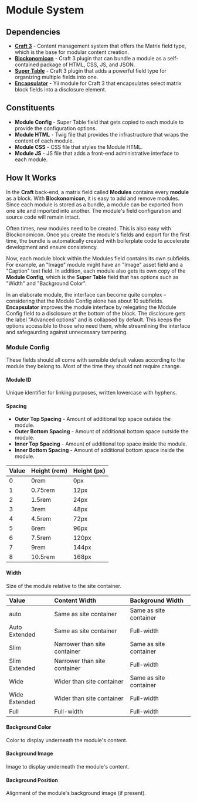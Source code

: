 # Module System

## Dependencies

* **[Craft 3](https://github.com/craftcms/cms)** - Content management system that offers the Matrix field type, which is the base for modular content creation.
* **[Blockonomicon](https://github.com/charliedevelopment/craft3-blockonomicon/)** - Craft 3 plugin that can bundle a module as a self-contained package of HTML, CSS, JS, and JSON.
* **[Super Table](https://github.com/verbb/super-table)** - Craft 3 plugin that adds a powerful field type for organizing multiple fields into one.
* **[Encapsulator](https://github.com/charliedevelopment/encapsulator)** - Yii module for Craft 3 that encapsulates select matrix block fields into a disclosure element.

## Constituents

* **Module Config** - Super Table field that gets copied to each module to provide the configuration options.
* **Module HTML** - Twig file that provides the infrastructure that wraps the content of each module.
* **Module CSS** - CSS file that styles the Module HTML.
* **Module JS** - JS file that adds a front-end administrative interface to each module.

## How It Works

In the **Craft** back-end, a matrix field called **Modules** contains every **module** as a block. With **Blockonomicon**, it is easy to add and remove modules. Since each module is stored as a bundle, a module can be exported from one site and imported into another. The module's field configuration and source code will remain intact.

Often times, new modules need to be created. This is also easy with Blockonomicon. Once you create the module's fields and export for the first time, the bundle is automatically created with boilerplate code to accelerate development and ensure consistency.

Now, each module block within the Modules field contains its own subfields. For example, an "Image" module might have an "Image" asset field and a "Caption" text field. In addition, each module also gets its own copy of the **Module Config**, which is the **Super Table** field that has options such as "Width" and "Background Color".

In an elaborate module, the interface can become quite complex – considering that the Module Config alone has about 10 subfields. **Encapsulator** improves the module interface by relegating the Module Config field to a disclosure at the bottom of the block. The disclosure gets the label "Advanced options" and is collapsed by default. This keeps the options accessible to those who need them, while streamlining the interface and safegaurding against unnecessary tampering.

### Module Config

These fields should all come with sensible default values according to the module they belong to. Most of the time they should not require change.

#### Module ID

Unique identifier for linking purposes, written lowercase with hyphens.

#### Spacing

* **Outer Top Spacing** - Amount of additional top space outside the module.
* **Outer Bottom Spacing** - Amount of additional bottom space outside the module.
* **Inner Top Spacing** - Amount of additional top space inside the module.
* **Inner Bottom Spacing** - Amount of additional bottom space inside the module.

| Value | Height (rem) | Height (px) |
|:--- |:--- |:--- |
| 0 | 0rem | 0px |
| 1 | 0.75rem | 12px |
| 2 | 1.5rem | 24px |
| 3 | 3rem | 48px |
| 4 | 4.5rem| 72px |
| 5 | 6rem | 96px |
| 6 | 7.5rem | 120px |
| 7 | 9rem | 144px |
| 8 | 10.5rem | 168px |

#### Width

Size of the module relative to the site container.

| Value | Content Width | Background Width |
|:--- |:--- |:--- |
| auto | Same as site container | Same as site container |
| Auto Extended | Same as site container | Full-width |
| Slim | Narrower than site container | Same as site container |
| Slim Extended | Narrower than site container | Full-width |
| Wide | Wider than site container | Same as site container |
| Wide Extended | Wider than site container | Full-width |
| Full | Full-width | Full-width |

#### Background Color

Color to display underneath the module's content.

#### Background Image

Image to display underneath the module's content.

#### Background Position

Alignment of the module's background image (if present).
